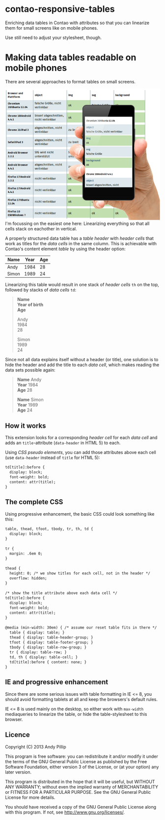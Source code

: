 contao-responsive-tables
========================

Enriching data tables in Contao with attributes so that you can linearize them for small screens like on mobile phones.

Use still need to adjust your stylesheet, though.

# Making data tables readable on mobile phones

There are several approaches to format tables on small screens.

![](responsive-data-table.png) I'm focussing on the easiest one here: Linearizing everything so that all cells stack on eachother in vertical.

A properly structured data table has a _table header_ with _header cells_ that work as titles for the _data cells_ in the same column. This is achievable with Contao's content element *table* by using the header option:

Name   | Year   | Age
-------|--------|----
Andy   | 1984   | 28
Simon  | 1989   | 24

Linearizing this table would result in one stack of _header cells_ `th` on the top, followed by stacks of _data cells_ `td`:

> **Name**  
> **Year of birth**  
> **Age**
>
> Andy  
> 1984  
> 28
> 
> Simon  
> 1989  
> 24  

Since not all data explains itself without a header (or title), one solution is to hide the header and add the title to each _data cell_, which makes reading the data sets possible again:

> **Name** Andy  
> **Year** 1984  
> **Age** 28
> 
> **Name** Simon  
> **Year** 1989  
> **Age** 24 

## How it works

This extension looks for a corresponding _header cell_ for each _data cell_ and adds an `title`-attribute (`data-header` in HTML 5) to each.

Using _CSS pseudo elements_, you can add those attributes above each cell (use `data-header` instead of `title` for HTML 5):

    td[title]:before {
      display: block;
      font-weight: bold;
      content: attr(title);
    }

## The complete CSS

Using progressive enhancement, the basic CSS could look something like this:

    table, thead, tfoot, tbody, tr, th, td {
      display: block;
    }
    
    tr {
      margin: .6em 0;
    }
    
    thead {
      height: 0; /* we show titles for each cell, not in the header */
      overflow: hidden;
    }
    
    /* show the title attribute above each data cell */
    td[title]:before {
      display: block;
      font-weight: bold;
      content: attr(title); 
    }
    
    @media (min-width: 30em) { /* assume our reset table fits in there */ 
      table { display: table; }
      thead { display: table-header-group; }
      tfoot { display: table-footer-group; }
      tbody { display: table-row-group; }
      tr { display: table-row; }
      td, th { display: table-cell; }
      td[title]:before { content: none; }
    }      

## IE and progressive enhancement

Since there are some serious issues with table formatting in IE <= 8, you should avoid formatting tablets at all and keep the browsers's default rules.

IE <= 8 is used mainly on the desktop, so either work with `max-width` mediaqueries to linearize the table, or hide the table-stylesheet to this browser.

## Licence

Copyright (C) 2013  Andy Pillip

This program is free software: you can redistribute it and/or modify
it under the terms of the GNU General Public License as published by
the Free Software Foundation, either version 3 of the License, or
(at your option) any later version.

This program is distributed in the hope that it will be useful,
but WITHOUT ANY WARRANTY; without even the implied warranty of
MERCHANTABILITY or FITNESS FOR A PARTICULAR PURPOSE.  See the
GNU General Public License for more details.

You should have received a copy of the GNU General Public License
along with this program.  If not, see <http://www.gnu.org/licenses/>.